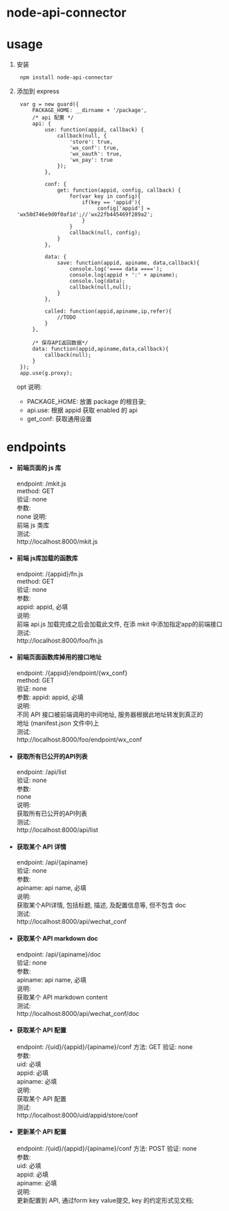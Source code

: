 node-api-connector
=====

usage
===

1. 安装
	
		npm install node-api-connector
	
2. 添加到 express 
		
		
		var g = new guard({
		    PACKAGE_HOME: __dirname + '/package',
		    /* api 配置 */
		    api: {
		        use: function(appid, callback) {
		            callback(null, {
		                'store': true,
		                'wx_conf': true,
		                'wx_oauth': true,
		                'wx_pay': true
		            });
		        },

		        conf: {
		            get: function(appid, config, callback) {
		                for(var key in config){
		                    if(key == 'appid'){
		                         config['appid'] = 'wx50d746e9d0f0af1d';//'wx22fb445469f289a2';
		                    }
		                }
		                callback(null, config);
		            }
		        },

		        data: {
		            save: function(appid, apiname, data,callback){
		                console.log('==== data ====');
		                console.log(appid + ':' + apiname);
		                console.log(data);
		                callback(null,null);
		            }
		        },

		        called: function(appid,apiname,ip,refer){
		            //TODO
		        }
		    },

		    /* 保存API返回数据*/
		    data: function(appid,apiname,data,callback){
		        callback(null);
		    }
		});
		app.use(g.proxy);
		
		
   opt 说明:
     * PACKAGE_HOME: 
     		放置 package 的根目录;
     * api.use: 
     		根据 appid 获取 enabled 的 api 
     * get_conf: 
            获取通用设置



endpoints 
===

- #### 前端页面的 js 库 ####

	endpoint: /mkit.js  
	method: GET  
	验证: none  
	参数:   
	   none
	说明:   
		前端 js 类库  
	测试:   
		http://localhost:8000/mkit.js  




- #### 前端 js库加载的函数库 ####

	endpoint: /{appid}/fn.js  
	method: GET  
	验证: none  
	参数:   
		appid: appid, 必填  
	说明:   
		前端 api.js 加载完成之后会加载此文件, 在添 mkit 中添加指定app的前端接口  
	测试:  
		http://localhost:8000/foo/fn.js  




- #### 前端页面函数库掉用的接口地址 ####

	endpoint: /{appid}/endpoint/{wx_conf}  
	method: GET  
	验证: none  
	参数: 
		appid: appid, 必填  
	说明:  
		不同 API 接口被前端调用的中间地址, 服务器根据此地址转发到真正的  
		地址 (manifest.json 文件中)上  
	测试:  
		http://localhost:8000/foo/endpoint/wx_conf  




- #### 获取所有已公开的API列表 #### 

	endpoint: /api/list  
	验证: none  
	参数:   
		none  
	说明:   
		获取所有已公开的API列表  
	测试:  
		http://localhost:8000/api/list 		




- ####  获取某个 API 详情  ####

	endpoint:  /api/{apiname}  
	验证: 
		none  
	参数:  
		apiname: api name, 必填  
	说明:  
		获取某个API详情, 包括标题, 描述, 及配置信息等, 但不包含 doc  
	测试:  
		http://localhost:8000/api/wechat_conf  




- #### 获取某个 API markdown doc ####

	endpoint:  /api/{apiname}/doc  
	验证: none  
	参数:   
		apiname: api name, 必填  
	说明:   
		获取某个 API markdown content  
	测试:   
		http://localhost:8000/api/wechat_conf/doc  




- #### 获取某个 API 配置 ####

	endpoint:  /{uid}/{appid}/{apiname}/conf
	方法: GET
	验证: none  
	参数:   
		uid:  必填  
		appid:  必填  
		apiname:  必填  
	说明:   
		获取某个 API 配置   
	测试:   
		http://localhost:8000/uid/appid/store/conf  




- #### 更新某个 API 配置 ####

	endpoint:  /{uid}/{appid}/{apiname}/conf
	方法: POST
	验证: none  
	参数:   
		uid:  必填  
		appid:  必填  
		apiname:  必填  
	说明:   
		更新配置到 API, 通过form key value提交, key 的约定形式见文档;




